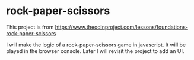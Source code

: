 # rock-paper-scissors
This project is from https://www.theodinproject.com/lessons/foundations-rock-paper-scissors

I will make the logic of a rock-paper-scissors game in javascript. It will be played in the browser console. Later I will revisit the project to add an UI.